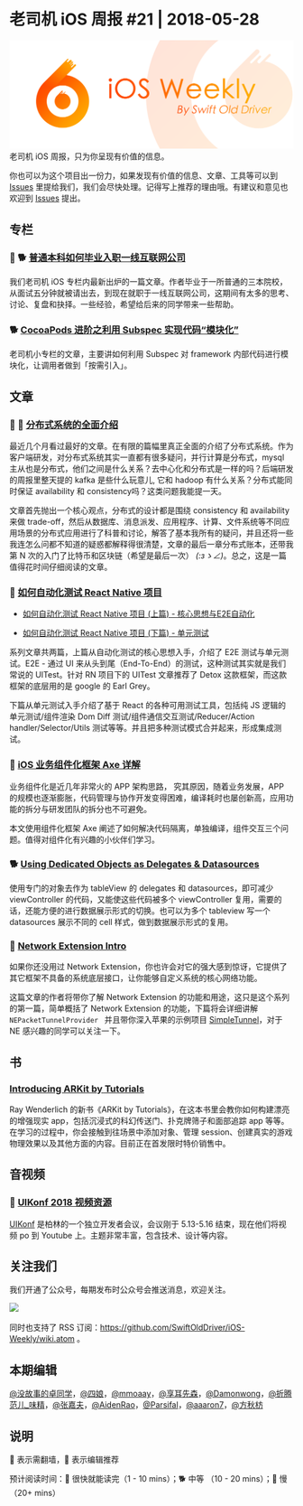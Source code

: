 # 老司机 iOS 周报 #21 | 2018-05-28

![ios-weekly](../assets/ios-weekly.png)
老司机 iOS 周报，只为你呈现有价值的信息。

你也可以为这个项目出一份力，如果发现有价值的信息、文章、工具等可以到 [Issues](https://github.com/SwiftOldDriver/iOS-Weekly/issues) 里提给我们，我们会尽快处理。记得写上推荐的理由哦。有建议和意见也欢迎到 [Issues](https://github.com/SwiftOldDriver/iOS-Weekly/issues) 提出。

## 专栏

### 🌟 🐕 [普通本科如何毕业入职一线互联网公司](https://xiaozhuanlan.com/topic/3820914657)

我们老司机 iOS 专栏内最新出炉的一篇文章。作者毕业于一所普通的三本院校，从面试五分钟就被请出去，到现在就职于一线互联网公司，这期间有太多的思考、讨论、复盘和抉择。一些经验，希望给后来的同学带来一些帮助。

### 🐕 [CocoaPods 进阶之利用 Subspec 实现代码“模块化”](https://xiaozhuanlan.com/topic/1085467293)

老司机小专栏的文章，主要讲如何利用 Subspec 对 framework 内部代码进行模块化，让调用者做到「按需引入」。


## 文章

### 🌟 🐢  [分布式系统的全面介绍](https://hackernoon.com/a-thorough-introduction-to-distributed-systems-3b91562c9b3c)

最近几个月看过最好的文章。在有限的篇幅里真正全面的介绍了分布式系统。作为客户端研发，对分布式系统其实一直都有很多疑问，并行计算是分布式，mysql 主从也是分布式，他们之间是什么关系？去中心化和分布式是一样的吗？后端研发的周报里整天提的 kafka 是些什么玩意儿, 它和 hadoop 有什么关系？分布式能同时保证 availability 和 consistency吗？这类问题我能提一天。

文章首先抛出一个核心观点，分布式的设计都是围绕 consistency 和 availability 来做 trade-off，然后从数据库、消息派发、应用程序、计算、文件系统等不同应用场景的分布式应用进行了科普和讨论，解答了基本我所有的疑问，并且还将一些我连怎么问都不知道的疑惑都解释得很清楚，文章的最后一章分布式账本，还带我第 N 次的入门了比特币和区块链（希望是最后一次） _(:зゝ∠)_。总之，这是一篇值得花时间仔细阅读的文章。

### 🐢 [如何自动化测试 React Native 项目](http://tech.glowing.com/cn/react-native-automation-high-level-thoughts-and-e2e-testing/)

- [如何自动化测试 React Native 项目 (上篇) - 核心思想与E2E自动化](http://tech.glowing.com/cn/react-native-automation-high-level-thoughts-and-e2e-testing/)

- [如何自动化测试 React Native 项目 (下篇) - 单元测试](http://tech.glowing.com/cn/react-native-automation-unit-testing/)

系列文章共两篇，上篇从自动化测试的核心思想入手，介绍了 E2E 测试与单元测试。E2E - 通过 UI 来从头到尾（End-To-End）的测试，这种测试其实就是我们常说的 UITest。针对 RN 项目下的 UITest 文章推荐了 Detox 这款框架，而这款框架的底层用的是 google 的 Earl Grey。

下篇从单元测试入手介绍了基于 React 的各种可用测试工具，包括纯 JS 逻辑的单元测试/组件渲染 Dom Diff 测试/组件通信交互测试/Reducer/Action handler/Selector/Utils 测试等等。并且把多种测试模式合并起来，形成集成测试。

### 🐢 [iOS 业务组件化框架 Axe 详解](https://mp.weixin.qq.com/s/7IWr3YBB8Q7bGaA1a08Y8Q)

业务组件化是近几年非常火的 APP 架构思路， 究其原因，随着业务发展，APP 的规模也逐渐膨胀，代码管理与协作开发变得困难，编译耗时也屡创新高，应用功能的拆分与研发团队的拆分也不可避免。

本文使用组件化框架 Axe 阐述了如何解决代码隔离，单独编译，组件交互三个问题。值得对组件化有兴趣的小伙伴们学习。

### 🐕 [Using Dedicated Objects as Delegates & Datasources](http://alisoftware.github.io/architecture/2018/05/20/dedicated-datasources/)

使用专门的对象去作为 tableView 的 delegates 和 datasources，即可减少 viewController 的代码，又能使这些代码被多个 viewController 复用，需要的话，还能方便的进行数据展示形式的切换。也可以为多个 tableview 写一个 datasources 展示不同的 cell 样式，做到数据展示形式的复用。

### 🐎 [Network Extension Intro](http://kean.github.io/post/network-extensions-into)

如果你还没用过 Network Extension，你也许会对它的强大感到惊讶，它提供了其它框架不具备的系统底层接口，让你能够自定义系统的核心网络功能。

这篇文章的作者将带你了解 Network Extension 的功能和用途，这只是这个系列的第一篇，简单概括了 Network Extension 的功能，下篇将会详细讲解 `NEPacketTunnelProvider ` 并且带你深入苹果的示例项目 [SimpleTunnel](https://developer.apple.com/library/content/samplecode/SimpleTunnel/Introduction/Intro.html)，对于 NE 感兴趣的同学可以关注一下。

## 书

### [Introducing ARKit by Tutorials](https://www.raywenderlich.com/194376/introducing-arkit-by-tutorials)

Ray Wenderlich 的新书《ARKit by Tutorials》，在这本书里会教你如何构建漂亮的增强现实 app，包括沉浸式的科幻传送门、扑克牌筛子和面部追踪 app 等等。在学习的过程中，你会接触到往场景中添加对象、管理 session、创建真实的游戏物理效果以及其他方面的内容。目前正在首发限时特价销售中。

## 音视频

### 🚧 [UIKonf 2018 视频资源](https://www.youtube.com/playlist?list=PLdr22uU_wISohI7PIhzq0gotGfKZl1lGo&utm_campaign=iOS%2BDev%2BWeekly&utm_source=iOS%2BDev%2BWeekly%2BIssue%2B353)

[UIKonf](http://www.uikonf.com) 是柏林的一个独立开发者会议，会议刚于 5.13-5.16 结束，现在他们将视频 po 到 Youtube 上。主题非常丰富，包含技术、设计等内容。

## 关注我们

我们开通了公众号，每期发布时公众号会推送消息，欢迎关注。

![](https://github.com/SwiftOldDriver/iOS-Weekly/blob/master/assets/qrcode_for_wechat.jpg?raw=true)

同时也支持了 RSS 订阅：https://github.com/SwiftOldDriver/iOS-Weekly/wiki.atom 。

## 本期编辑

[@没故事的卓同学](https://weibo.com/1926303682/profile)，[@四娘](https://kemchenj.github.io)，[@mmoaay](https://weibo.com/u/1302422271)，[@享耳先森](https://github.com/iblacksun)，[@Damonwong](https://weibo.com/damonone)，[@折腾范儿_味精](http://weibo.com/agvicking)，[@张嘉夫](https://weibo.com/2949394297)，[@AidenRao](https://weibo.com/AidenRao)，[@Parsifal](https://weibo.com/parsifalchang)，[@aaaron7](https://weibo.com/aaaron7)，[@方秋枋](https://weibo.com/100mango)

## 说明

🚧 表示需翻墙，🌟 表示编辑推荐

预计阅读时间：🐎 很快就能读完（1 - 10 mins）；🐕 中等 （10 - 20 mins）；🐢 慢（20+ mins）
